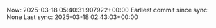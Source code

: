 Now: 2025-03-18 05:40:31.907922+00:00 Earliest commit since sync: None Last sync: 2025-03-18 02:43:03+00:00
